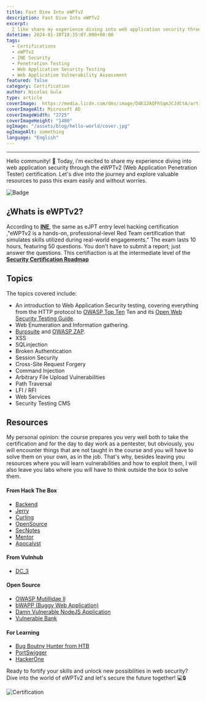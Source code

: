 ```yaml
---
title: Fast Dive Into eWPTv2
description: Fast Dive Into eWPTv2
excerpt:
  I like share my experience diving into web application security through the eWPTv2 (Web Application Penetration Tester) certification.
datetime: 2024-01-30T18:35:07.000+00:00
tags:
  - Certifications
  - eWPTv2
  - INE Security
  - Penetration Testing
  - Web Application Security Testing
  - Web Application Vulnerability Assessment
featured: false
category: Certification
author: Nicolas Gula
type: article
coverImage:  https://media.licdn.com/dms/image/D4E12AQFhSqmJCJdCtA/article-cover_image-shrink_720_1280/0/1715205951038?e=1720656000&v=beta&t=hlzBOZ_NwNxG7L2qqqfWBqYZkGKF5iS_jEqUzanZvaw
coverImageAlt: Microsoft AD
coverImageWidth: "2725"
coverImageHeight: "1400"
ogImage: "/assets/blog/hello-world/cover.jpg"
ogImageAlt: something
language: "English"
---
```


------

Hello community! 👋 Today, i'm excited to share my experience diving into web application security through the eWPTv2 (Web Application Penetration Tester) certification. Let's dive into the journey and explore valuable resources to pass this exam easily and without worries.

![Badge](https://dev-to-uploads.s3.amazonaws.com/uploads/articles/acq0vr2esp3u0hihda3o.png)

## ¿Whats is eWPTv2?

According to [**INE**](https://security.ine.com/certifications/ewpt-certification/), the same as eJPT entry level hacking certification ,"eWPTv2 is a hands-on, professional-level Red Team certification that simulates skills utilized during real-world engagements." 
The exam lasts 10 hours, featuring 50 questions. You don't have to submit a report; just answer the questions. This certifiaction is at the intermediate level of the [**Security Certification Roadmap**](https://pauljerimy.com/security-certification-roadmap/)

## Topics
The topics covered include:
* An introduction to Web Application Security testing, covering everything from the HTTP protocol to [OWASP Top Ten](https://owasp.org/Top10/) Ten and its [Open Web Security Testing Guide](https://github.com/OWASP/wstg/tree/master/checklists).
* Web Enumeration and Information gathering.
* [Burpsuite](https://portswigger.net/burp) and [OWASP ZAP](https://www.zaproxy.org/).
* XSS
* SQLinjection
* Broken Authentication
* Session Security
* Cross-Site Request Forgery
* Command Injection
* Arbitrary File Upload Vulnerabilities
* Path Traversal
* LFI / RFI
* Web Services
* Security Testing CMS

## Resources
My personal opinion: the course prepares you very well both to take the certification and for the day to day work as a pentester, but obviously, you will encounter things that are not taught in the course and you will have to solve them on your own, as in the job.
That's why, besides leaving you resources where you will learn vulnerabilities and how to exploit them, I will also leave you labs where you will have to think outside the box to solve them.

#### **From Hack The Box**
* [Backend](https://www.hackthebox.com/machines/backend)
* [Jerry](https://www.hackthebox.com/machines/jerry)
* [Curling](https://www.hackthebox.com/machines/curling)
* [OpenSource](https://www.hackthebox.com/machines/opensource)
* [SecNotes](https://www.hackthebox.com/machines/secnotes)
* [Mentor](https://www.hackthebox.com/machines/mentor)
* [Apocalyst](https://www.hackthebox.com/machines/apocalyst)

#### **From Vulnhub**
* [DC_3](https://www.vulnhub.com/entry/dc-32,312/)

#### **Open Source**
* [OWASP Mutillidae II](https://tryhackme.com/room/owaspmutillidae)
* [bWAPP (Buggy Web Application)](http://www.itsecgames.com/index.htm)
* [Damn Vulnerable NodeJS Application](https://github.com/appsecco/dvna)
* [Vulnerable Bank](https://github.com/valtterikodisto/vulnerable-bank)

#### **For Learning**
* [Bug Boutny Hunter from HTB](https://academy.hackthebox.com/path/preview/bug-bounty-hunter)
* [PortSwigger](https://portswigger.net/web-security)
* [HackerOne](https://www.hackerone.com/hackers/hacker101)

Ready to fortify your skills and unlock new possibilities in web security? Dive into the world of eWPTv2 and let's secure the future together! 💻🔒

![Certification](https://dev-to-uploads.s3.amazonaws.com/uploads/articles/p2drg9vrc6l7850rydk2.jpg)